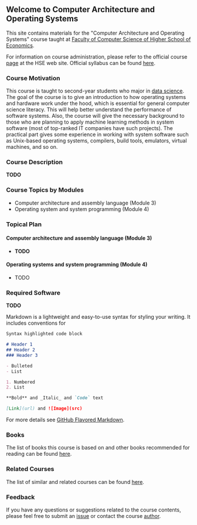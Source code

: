 ## Welcome to Computer Architecture and Operating Systems

This site contains materials for the "Computer Architecture and Operating Systems" course taught at
[Faculty of Computer Science of Higher School of Economics](https://cs.hse.ru/en/).

For information on course administration, please refer to the
official course [page](http://wiki.cs.hse.ru/ACOS_DSBA_2019/2020) at the HSE web site.
Official syllabus can be found [here](https://www.hse.ru/edu/courses/301394490).

### Course Motivation

This course is taught to second-year students who major in [data science](https://www.hse.ru/en/ba/data/).
The goal of the course is to give an introduction to how operating systems and hardware work under the hood,
which is essential for general computer science literacy.
This will help better understand the performance of software systems.
Also, the course will give the necessary background to those who are planning to apply machine learning methods
in system software (most of top-ranked IT companies have such projects).
The practical part gives some experience in working with system software such as Unix-based operating systems,
compilers, build tools, emulators, virtual machines, and so on. 

### Course Description

__TODO__ 

### Course Topics by Modules

* Computer architecture and assembly language (Module 3)
* Operating system and system programming (Module 4)

### Topical Plan

#### Computer architecture and assembly language (Module 3)

* __TODO__

#### Operating systems and system programming (Module 4)

* TODO

### Required Software 

__TODO__


Markdown is a lightweight and easy-to-use syntax for styling your writing. It includes conventions for

```markdown
Syntax highlighted code block

# Header 1
## Header 2
### Header 3

- Bulleted
- List

1. Numbered
2. List

**Bold** and _Italic_ and `Code` text

[Link](url) and ![Image](src)
```

For more details see [GitHub Flavored Markdown](https://guides.github.com/features/mastering-markdown/).

### Books

The list of books this course is based on and other books recommended for reading can be found [here](books.md).

### Related Courses

The list of similar and related courses can be found [here](courses.md).

### Feedback

If you have any questions or suggestions related to the course contents, please feel free to submit
an [issue](https://github.com/andrewt0301/hse-acos-course/issues)
or contact the course [author](https://github.com/andrewt0301).
